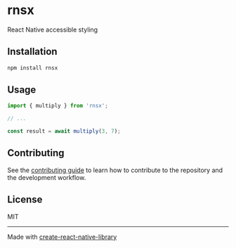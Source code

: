 # rnsx

React Native accessible styling

## Installation

```sh
npm install rnsx
```

## Usage

```js
import { multiply } from 'rnsx';

// ...

const result = await multiply(3, 7);
```

## Contributing

See the [contributing guide](CONTRIBUTING.md) to learn how to contribute to the repository and the development workflow.

## License

MIT

---

Made with [create-react-native-library](https://github.com/callstack/react-native-builder-bob)
